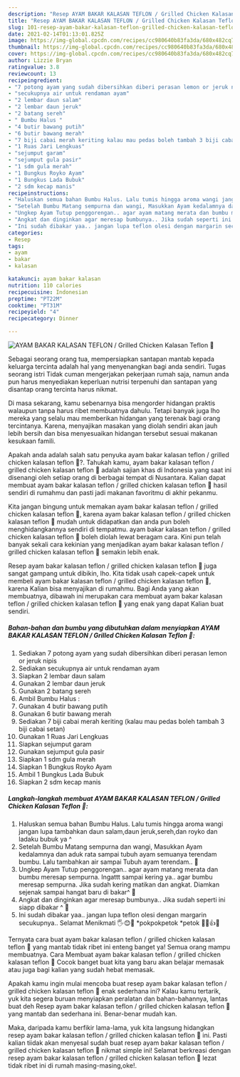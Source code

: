 ```yaml
---
description: "Resep AYAM BAKAR KALASAN TEFLON / Grilled Chicken Kalasan Teflon 🐓 yang enak dan Mudah Dibuat"
title: "Resep AYAM BAKAR KALASAN TEFLON / Grilled Chicken Kalasan Teflon 🐓 yang enak dan Mudah Dibuat"
slug: 101-resep-ayam-bakar-kalasan-teflon-grilled-chicken-kalasan-teflon-yang-enak-dan-mudah-dibuat
date: 2021-02-14T01:13:01.825Z
image: https://img-global.cpcdn.com/recipes/cc980640b83fa3da/680x482cq70/ayam-bakar-kalasan-teflon-grilled-chicken-kalasan-teflon-🐓-foto-resep-utama.jpg
thumbnail: https://img-global.cpcdn.com/recipes/cc980640b83fa3da/680x482cq70/ayam-bakar-kalasan-teflon-grilled-chicken-kalasan-teflon-🐓-foto-resep-utama.jpg
cover: https://img-global.cpcdn.com/recipes/cc980640b83fa3da/680x482cq70/ayam-bakar-kalasan-teflon-grilled-chicken-kalasan-teflon-🐓-foto-resep-utama.jpg
author: Lizzie Bryan
ratingvalue: 3.8
reviewcount: 13
recipeingredient:
- "7 potong ayam yang sudah dibersihkan diberi perasan lemon or jeruk nipis"
- "secukupnya air untuk rendaman ayam"
- "2 lembar daun salam"
- "2 lembar daun jeruk"
- "2 batang sereh"
- " Bumbu Halus "
- "4 butir bawang putih"
- "6 butir bawang merah"
- "7 biji cabai merah keriting kalau mau pedas boleh tambah 3 biji cabai setan"
- "1 Ruas Jari Lengkuas"
- "sejumput garam"
- "sejumput gula pasir"
- "1 sdm gula merah"
- "1 Bungkus Royko Ayam"
- "1 Bungkus Lada Bubuk"
- "2 sdm kecap manis"
recipeinstructions:
- "Haluskan semua bahan Bumbu Halus. Lalu tumis hingga aroma wangi jangan lupa tambahkan daun salam,daun jeruk,sereh,dan royko dan ladaku bubuk ya ^"
- "Setelah Bumbu Matang sempurna dan wangi, Masukkan Ayam kedalamnya dan aduk rata sampai tubuh ayam semuanya terendam bumbu. Lalu tambahkan air sampai Tubuh ayam terendam.. 🐓"
- "Ungkep Ayam Tutup penggorengan.. agar ayam matang merata dan bumbu meresap sempurna. Ingattt sampai kering ya.. agar bumbu meresap sempurna. Jika sudah kering matikan dan angkat. Diamkan sejenak sampai hangat baru di bakar^ 🐓"
- "Angkat dan dinginkan agar meresap bumbunya.. Jika sudah seperti ini siapp dibakar ^ 🐓"
- "Ini sudah dibakar yaa.. jangan lupa teflon olesi dengan margarin secukupnya.. Selamat Menikmati 🖐😊🐓 *pokpokpetok *petok 🐓🐓👍😁"
categories:
- Resep
tags:
- ayam
- bakar
- kalasan

katakunci: ayam bakar kalasan 
nutrition: 110 calories
recipecuisine: Indonesian
preptime: "PT22M"
cooktime: "PT31M"
recipeyield: "4"
recipecategory: Dinner

---
```



![AYAM BAKAR KALASAN TEFLON / Grilled Chicken Kalasan Teflon 🐓](https://img-global.cpcdn.com/recipes/cc980640b83fa3da/680x482cq70/ayam-bakar-kalasan-teflon-grilled-chicken-kalasan-teflon-🐓-foto-resep-utama.jpg)

Sebagai seorang orang tua, mempersiapkan santapan mantab kepada keluarga tercinta adalah hal yang menyenangkan bagi anda sendiri. Tugas seorang istri Tidak cuman mengerjakan pekerjaan rumah saja, namun anda pun harus menyediakan keperluan nutrisi terpenuhi dan santapan yang disantap orang tercinta harus nikmat.

Di masa  sekarang, kamu sebenarnya bisa mengorder hidangan praktis walaupun tanpa harus ribet membuatnya dahulu. Tetapi banyak juga lho mereka yang selalu mau memberikan hidangan yang terenak bagi orang tercintanya. Karena, menyajikan masakan yang diolah sendiri akan jauh lebih bersih dan bisa menyesuaikan hidangan tersebut sesuai makanan kesukaan famili. 



Apakah anda adalah salah satu penyuka ayam bakar kalasan teflon / grilled chicken kalasan teflon 🐓?. Tahukah kamu, ayam bakar kalasan teflon / grilled chicken kalasan teflon 🐓 adalah sajian khas di Indonesia yang saat ini disenangi oleh setiap orang di berbagai tempat di Nusantara. Kalian dapat membuat ayam bakar kalasan teflon / grilled chicken kalasan teflon 🐓 hasil sendiri di rumahmu dan pasti jadi makanan favoritmu di akhir pekanmu.

Kita jangan bingung untuk memakan ayam bakar kalasan teflon / grilled chicken kalasan teflon 🐓, karena ayam bakar kalasan teflon / grilled chicken kalasan teflon 🐓 mudah untuk didapatkan dan anda pun boleh menghidangkannya sendiri di tempatmu. ayam bakar kalasan teflon / grilled chicken kalasan teflon 🐓 boleh diolah lewat beragam cara. Kini pun telah banyak sekali cara kekinian yang menjadikan ayam bakar kalasan teflon / grilled chicken kalasan teflon 🐓 semakin lebih enak.

Resep ayam bakar kalasan teflon / grilled chicken kalasan teflon 🐓 juga sangat gampang untuk dibikin, lho. Kita tidak usah capek-capek untuk membeli ayam bakar kalasan teflon / grilled chicken kalasan teflon 🐓, karena Kalian bisa menyajikan di rumahmu. Bagi Anda yang akan membuatnya, dibawah ini merupakan cara membuat ayam bakar kalasan teflon / grilled chicken kalasan teflon 🐓 yang enak yang dapat Kalian buat sendiri.

<!--inarticleads1-->

##### Bahan-bahan dan bumbu yang dibutuhkan dalam menyiapkan AYAM BAKAR KALASAN TEFLON / Grilled Chicken Kalasan Teflon 🐓:

1. Sediakan 7 potong ayam yang sudah dibersihkan diberi perasan lemon or jeruk nipis
1. Sediakan secukupnya air untuk rendaman ayam
1. Siapkan 2 lembar daun salam
1. Gunakan 2 lembar daun jeruk
1. Gunakan 2 batang sereh
1. Ambil  Bumbu Halus :
1. Gunakan 4 butir bawang putih
1. Gunakan 6 butir bawang merah
1. Sediakan 7 biji cabai merah keriting (kalau mau pedas boleh tambah 3 biji cabai setan)
1. Gunakan 1 Ruas Jari Lengkuas
1. Siapkan sejumput garam
1. Gunakan sejumput gula pasir
1. Siapkan 1 sdm gula merah
1. Siapkan 1 Bungkus Royko Ayam
1. Ambil 1 Bungkus Lada Bubuk
1. Siapkan 2 sdm kecap manis




<!--inarticleads2-->

##### Langkah-langkah membuat AYAM BAKAR KALASAN TEFLON / Grilled Chicken Kalasan Teflon 🐓:

1. Haluskan semua bahan Bumbu Halus. Lalu tumis hingga aroma wangi jangan lupa tambahkan daun salam,daun jeruk,sereh,dan royko dan ladaku bubuk ya ^
1. Setelah Bumbu Matang sempurna dan wangi, Masukkan Ayam kedalamnya dan aduk rata sampai tubuh ayam semuanya terendam bumbu. Lalu tambahkan air sampai Tubuh ayam terendam.. 🐓
1. Ungkep Ayam Tutup penggorengan.. agar ayam matang merata dan bumbu meresap sempurna. Ingattt sampai kering ya.. agar bumbu meresap sempurna. Jika sudah kering matikan dan angkat. Diamkan sejenak sampai hangat baru di bakar^ 🐓
1. Angkat dan dinginkan agar meresap bumbunya.. Jika sudah seperti ini siapp dibakar ^ 🐓
1. Ini sudah dibakar yaa.. jangan lupa teflon olesi dengan margarin secukupnya.. Selamat Menikmati 🖐😊🐓 *pokpokpetok *petok 🐓🐓👍😁




Ternyata cara buat ayam bakar kalasan teflon / grilled chicken kalasan teflon 🐓 yang mantab tidak ribet ini enteng banget ya! Semua orang mampu membuatnya. Cara Membuat ayam bakar kalasan teflon / grilled chicken kalasan teflon 🐓 Cocok banget buat kita yang baru akan belajar memasak atau juga bagi kalian yang sudah hebat memasak.

Apakah kamu ingin mulai mencoba buat resep ayam bakar kalasan teflon / grilled chicken kalasan teflon 🐓 enak sederhana ini? Kalau kamu tertarik, yuk kita segera buruan menyiapkan peralatan dan bahan-bahannya, lantas buat deh Resep ayam bakar kalasan teflon / grilled chicken kalasan teflon 🐓 yang mantab dan sederhana ini. Benar-benar mudah kan. 

Maka, daripada kamu berfikir lama-lama, yuk kita langsung hidangkan resep ayam bakar kalasan teflon / grilled chicken kalasan teflon 🐓 ini. Pasti kalian tiidak akan menyesal sudah buat resep ayam bakar kalasan teflon / grilled chicken kalasan teflon 🐓 nikmat simple ini! Selamat berkreasi dengan resep ayam bakar kalasan teflon / grilled chicken kalasan teflon 🐓 lezat tidak ribet ini di rumah masing-masing,oke!.

